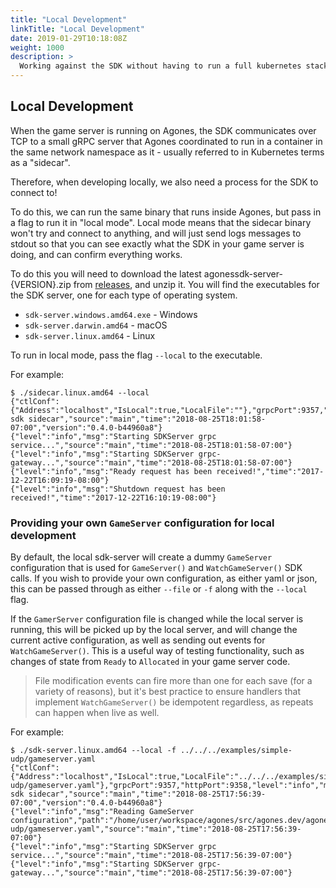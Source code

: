 ```yaml
---
title: "Local Development"
linkTitle: "Local Development"
date: 2019-01-29T10:18:08Z
weight: 1000
description: >
  Working against the SDK without having to run a full kubernetes stack
---
```


## Local Development

When the game server is running on Agones, the SDK communicates over TCP to a small
gRPC server that Agones coordinated to run in a container in the same network 
namespace as it - usually referred to in Kubernetes terms as a "sidecar".

Therefore, when developing locally, we also need a process for the SDK to connect to!

To do this, we can run the same binary that runs inside Agones, but pass in a flag
to run it in "local mode". Local mode means that the sidecar binary
won't try and connect to anything, and will just send logs messages to stdout so 
that you can see exactly what the SDK in your game server is doing, and can
confirm everything works.

To do this you will need to download the latest agonessdk-server-{VERSION}.zip from 
[releases](https://github.com/googleforgames/agones/releases), and unzip it.
You will find the executables for the SDK server, one for each type of operating system.

- `sdk-server.windows.amd64.exe` - Windows
- `sdk-server.darwin.amd64` - macOS  
-  `sdk-server.linux.amd64` - Linux

To run in local mode, pass the flag `--local` to the executable.

For example:

```console
$ ./sidecar.linux.amd64 --local
{"ctlConf":{"Address":"localhost","IsLocal":true,"LocalFile":""},"grpcPort":9357,"httpPort":9358,"level":"info","msg":"Starting sdk sidecar","source":"main","time":"2018-08-25T18:01:58-07:00","version":"0.4.0-b44960a8"}
{"level":"info","msg":"Starting SDKServer grpc service...","source":"main","time":"2018-08-25T18:01:58-07:00"}
{"level":"info","msg":"Starting SDKServer grpc-gateway...","source":"main","time":"2018-08-25T18:01:58-07:00"}
{"level":"info","msg":"Ready request has been received!","time":"2017-12-22T16:09:19-08:00"}
{"level":"info","msg":"Shutdown request has been received!","time":"2017-12-22T16:10:19-08:00"}
```

### Providing your own `GameServer` configuration for local development

By default, the local sdk-server will create a dummy `GameServer` configuration that is used for `GameServer()`
and `WatchGameServer()` SDK calls. If you wish to provide your own configuration, as either yaml or json, this
can be passed through as either `--file` or `-f` along with the `--local` flag.

If the `GamerServer` configuration file is changed while the local server is running,
this will be picked up by the local server, and will change the current active configuration, as well as sending out
events for `WatchGameServer()`. This is a useful way of testing functionality, such as changes of state from `Ready` to
`Allocated` in your game server code.

> File modification events can fire more than one for each save (for a variety of reasons), 
but it's best practice to ensure handlers that implement `WatchGameServer()` be idempotent regardless, as repeats can
happen when live as well.

For example:

```console
$ ./sdk-server.linux.amd64 --local -f ../../../examples/simple-udp/gameserver.yaml
{"ctlConf":{"Address":"localhost","IsLocal":true,"LocalFile":"../../../examples/simple-udp/gameserver.yaml"},"grpcPort":9357,"httpPort":9358,"level":"info","msg":"Starting sdk sidecar","source":"main","time":"2018-08-25T17:56:39-07:00","version":"0.4.0-b44960a8"}
{"level":"info","msg":"Reading GameServer configuration","path":"/home/user/workspace/agones/src/agones.dev/agones/examples/simple-udp/gameserver.yaml","source":"main","time":"2018-08-25T17:56:39-07:00"}
{"level":"info","msg":"Starting SDKServer grpc service...","source":"main","time":"2018-08-25T17:56:39-07:00"}
{"level":"info","msg":"Starting SDKServer grpc-gateway...","source":"main","time":"2018-08-25T17:56:39-07:00"}
```
